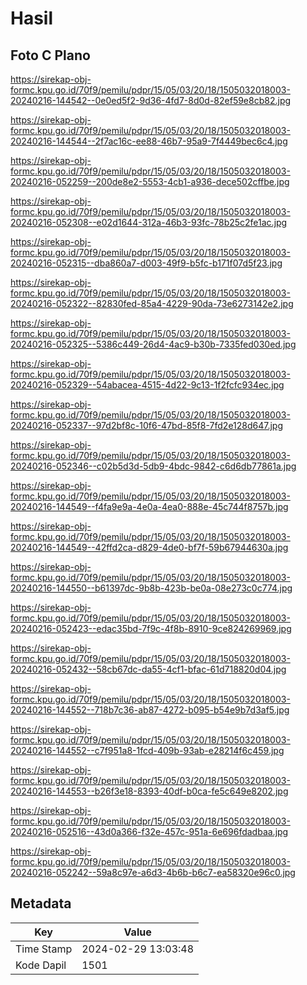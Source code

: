 # Hasil

## Foto C Plano

https://sirekap-obj-formc.kpu.go.id/70f9/pemilu/pdpr/15/05/03/20/18/1505032018003-20240216-144542--0e0ed5f2-9d36-4fd7-8d0d-82ef59e8cb82.jpg

https://sirekap-obj-formc.kpu.go.id/70f9/pemilu/pdpr/15/05/03/20/18/1505032018003-20240216-144544--2f7ac16c-ee88-46b7-95a9-7f4449bec6c4.jpg

https://sirekap-obj-formc.kpu.go.id/70f9/pemilu/pdpr/15/05/03/20/18/1505032018003-20240216-052259--200de8e2-5553-4cb1-a936-dece502cffbe.jpg

https://sirekap-obj-formc.kpu.go.id/70f9/pemilu/pdpr/15/05/03/20/18/1505032018003-20240216-052308--e02d1644-312a-46b3-93fc-78b25c2fe1ac.jpg

https://sirekap-obj-formc.kpu.go.id/70f9/pemilu/pdpr/15/05/03/20/18/1505032018003-20240216-052315--dba860a7-d003-49f9-b5fc-b171f07d5f23.jpg

https://sirekap-obj-formc.kpu.go.id/70f9/pemilu/pdpr/15/05/03/20/18/1505032018003-20240216-052322--82830fed-85a4-4229-90da-73e6273142e2.jpg

https://sirekap-obj-formc.kpu.go.id/70f9/pemilu/pdpr/15/05/03/20/18/1505032018003-20240216-052325--5386c449-26d4-4ac9-b30b-7335fed030ed.jpg

https://sirekap-obj-formc.kpu.go.id/70f9/pemilu/pdpr/15/05/03/20/18/1505032018003-20240216-052329--54abacea-4515-4d22-9c13-1f2fcfc934ec.jpg

https://sirekap-obj-formc.kpu.go.id/70f9/pemilu/pdpr/15/05/03/20/18/1505032018003-20240216-052337--97d2bf8c-10f6-47bd-85f8-7fd2e128d647.jpg

https://sirekap-obj-formc.kpu.go.id/70f9/pemilu/pdpr/15/05/03/20/18/1505032018003-20240216-052346--c02b5d3d-5db9-4bdc-9842-c6d6db77861a.jpg

https://sirekap-obj-formc.kpu.go.id/70f9/pemilu/pdpr/15/05/03/20/18/1505032018003-20240216-144549--f4fa9e9a-4e0a-4ea0-888e-45c744f8757b.jpg

https://sirekap-obj-formc.kpu.go.id/70f9/pemilu/pdpr/15/05/03/20/18/1505032018003-20240216-144549--42ffd2ca-d829-4de0-bf7f-59b67944630a.jpg

https://sirekap-obj-formc.kpu.go.id/70f9/pemilu/pdpr/15/05/03/20/18/1505032018003-20240216-144550--b61397dc-9b8b-423b-be0a-08e273c0c774.jpg

https://sirekap-obj-formc.kpu.go.id/70f9/pemilu/pdpr/15/05/03/20/18/1505032018003-20240216-052423--edac35bd-7f9c-4f8b-8910-9ce824269969.jpg

https://sirekap-obj-formc.kpu.go.id/70f9/pemilu/pdpr/15/05/03/20/18/1505032018003-20240216-052432--58cb67dc-da55-4cf1-bfac-61d718820d04.jpg

https://sirekap-obj-formc.kpu.go.id/70f9/pemilu/pdpr/15/05/03/20/18/1505032018003-20240216-144552--718b7c36-ab87-4272-b095-b54e9b7d3af5.jpg

https://sirekap-obj-formc.kpu.go.id/70f9/pemilu/pdpr/15/05/03/20/18/1505032018003-20240216-144552--c7f951a8-1fcd-409b-93ab-e28214f6c459.jpg

https://sirekap-obj-formc.kpu.go.id/70f9/pemilu/pdpr/15/05/03/20/18/1505032018003-20240216-144553--b26f3e18-8393-40df-b0ca-fe5c649e8202.jpg

https://sirekap-obj-formc.kpu.go.id/70f9/pemilu/pdpr/15/05/03/20/18/1505032018003-20240216-052516--43d0a366-f32e-457c-951a-6e696fdadbaa.jpg

https://sirekap-obj-formc.kpu.go.id/70f9/pemilu/pdpr/15/05/03/20/18/1505032018003-20240216-052242--59a8c97e-a6d3-4b6b-b6c7-ea58320e96c0.jpg


## Metadata

| Key        | Value               |
| ---------- | ------------------- |
| Time Stamp | 2024-02-29 13:03:48 |
| Kode Dapil | 1501                |



